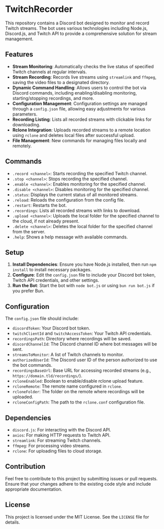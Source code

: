 # TwitchRecorder

This repository contains a Discord bot designed to monitor and record Twitch streams. The bot uses various technologies including Node.js, Discord.js, and Twitch API to provide a comprehensive solution for stream management.

## Features

- **Stream Monitoring**: Automatically checks the live status of specified Twitch channels at regular intervals.
- **Stream Recording**: Records live streams using `streamlink` and `ffmpeg`, saving the video files to a designated directory.
- **Dynamic Command Handling**: Allows users to control the bot via Discord commands, including enabling/disabling monitoring, starting/stopping recordings, and more.
- **Configuration Management**: Configuration settings are managed through a `config.json` file, allowing easy adjustments for various parameters.
- **Recording Listing**: Lists all recorded streams with clickable links for downloading.
- **Rclone Integration**: Uploads recorded streams to a remote location using `rclone` and deletes local files after successful upload.
- **File Management**: New commands for managing files locally and remotely.

## Commands

- `.record <channel>`: Starts recording the specified Twitch channel.
- `.stop <channel>`: Stops recording the specified channel.
- `.enable <channel>`: Enables monitoring for the specified channel.
- `.disable <channel>`: Disables monitoring for the specified channel.
- `.status`: Displays the current status of all monitored streams.
- `.reload`: Reloads the configuration from the config file.
- `.restart`: Restarts the bot.
- `.recordings`: Lists all recorded streams with links to download.
- `.upload <channel>`: Uploads the local folder for the specified channel to the cloud, if not already present.
- `.delete <channel>`: Deletes the local folder for the specified channel from the server.
- `.help`: Shows a help message with available commands.

## Setup

1. **Install Dependencies**: Ensure you have Node.js installed, then run `npm install` to install necessary packages.
2. **Configure**: Edit the `config.json` file to include your Discord bot token, Twitch API credentials, and other settings.
3. **Run the Bot**: Start the bot with `node bot.js` or using `bun run bot.js` if you prefer Bun.

## Configuration

The `config.json` file should include:
- `discordToken`: Your Discord bot token.
- `twitchClientId` and `twitchAccessToken`: Your Twitch API credentials.
- `recordingsPath`: Directory where recordings will be saved.
- `discordChannelId`: The Discord channel ID where bot messages will be sent.
- `streamsToMonitor`: A list of Twitch channels to monitor.
- `authorizedUserId`: The Discord user ID of the person authorized to use the bot commands.
- `recordingsBaseUrl`: Base URL for accessing recorded streams (e.g., `https://domain.tld/recordings/`).
- `rcloneEnabled`: Boolean to enable/disable rclone upload feature.
- `rcloneRemote`: The remote name configured in `rclone`.
- `rcloneFolder`: The folder on the remote where recordings will be uploaded.
- `rcloneConfigPath`: The path to the `rclone.conf` configuration file.

## Dependencies

- `discord.js`: For interacting with the Discord API.
- `axios`: For making HTTP requests to Twitch API.
- `streamlink`: For streaming Twitch channels.
- `ffmpeg`: For processing video streams.
- `rclone`: For uploading files to cloud storage.

## Contribution

Feel free to contribute to this project by submitting issues or pull requests. Ensure that your changes adhere to the existing code style and include appropriate documentation.

## License

This project is licensed under the MIT License. See the `LICENSE` file for details.
